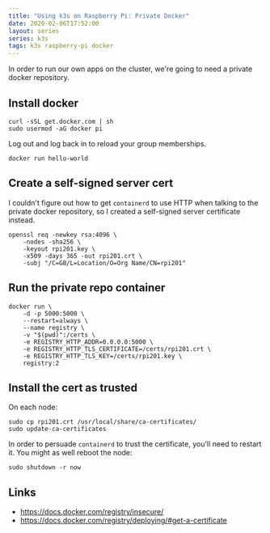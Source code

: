 ```yaml
---
title: "Using k3s on Raspberry Pi: Private Docker"
date: 2020-02-06T17:52:00
layout: series
series: k3s
tags: k3s raspberry-pi docker
---
```


In order to run our own apps on the cluster, we're going to need a private docker repository.

## Install docker

```
curl -sSL get.docker.com | sh
sudo usermod -aG docker pi
```

Log out and log back in to reload your group memberships.

```
docker run hello-world
```

## Create a self-signed server cert

I couldn't figure out how to get `containerd` to use HTTP when talking to the private docker repository, so I created a self-signed server certificate instead.

```
openssl req -newkey rsa:4096 \
    -nodes -sha256 \
    -keyout rpi201.key \
    -x509 -days 365 -out rpi201.crt \
    -subj "/C=GB/L=Location/O=Org Name/CN=rpi201"
```

## Run the private repo container

```
docker run \
    -d -p 5000:5000 \
    --restart=always \
    --name registry \
    -v "$(pwd)":/certs \
    -e REGISTRY_HTTP_ADDR=0.0.0.0:5000 \
    -e REGISTRY_HTTP_TLS_CERTIFICATE=/certs/rpi201.crt \
    -e REGISTRY_HTTP_TLS_KEY=/certs/rpi201.key \
    registry:2
```

## Install the cert as trusted

On each node:

```
sudo cp rpi201.crt /usr/local/share/ca-certificates/
sudo update-ca-certificates
```

In order to persuade `containerd` to trust the certificate, you'll need to restart it. You might as well reboot the node:

```
sudo shutdown -r now
```

## Links

- <https://docs.docker.com/registry/insecure/>
- <https://docs.docker.com/registry/deploying/#get-a-certificate>
